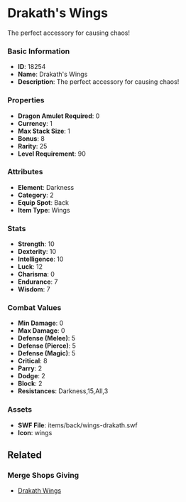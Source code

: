 # Drakath's Wings

The perfect accessory for causing chaos!

### Basic Information

- **ID**: 18254
- **Name**: Drakath&#039;s Wings
- **Description**: The perfect accessory for causing chaos!

### Properties

- **Dragon Amulet Required**: 0
- **Currency**: 1
- **Max Stack Size**: 1
- **Bonus**: 8
- **Rarity**: 25
- **Level Requirement**: 90

### Attributes

- **Element**: Darkness
- **Category**: 2
- **Equip Spot**: Back
- **Item Type**: Wings

### Stats

- **Strength**: 10
- **Dexterity**: 10
- **Intelligence**: 10
- **Luck**: 12
- **Charisma**: 0
- **Endurance**: 7
- **Wisdom**: 7

### Combat Values

- **Min Damage**: 0
- **Max Damage**: 0
- **Defense (Melee)**: 5
- **Defense (Pierce)**: 5
- **Defense (Magic)**: 5
- **Critical**: 8
- **Parry**: 2
- **Dodge**: 2
- **Block**: 2
- **Resistances**: Darkness,15,All,3

### Assets

- **SWF File**: items/back/wings-drakath.swf
- **Icon**: wings

## Related

### Merge Shops Giving

- [Drakath Wings](../merge-shops/203-drakath-wings.md)

